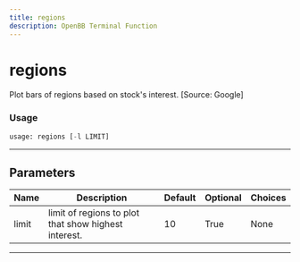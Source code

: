 ```yaml
---
title: regions
description: OpenBB Terminal Function
---
```


# regions

Plot bars of regions based on stock's interest. [Source: Google]

### Usage

```python
usage: regions [-l LIMIT]
```

---

## Parameters

| Name | Description | Default | Optional | Choices |
| ---- | ----------- | ------- | -------- | ------- |
| limit | limit of regions to plot that show highest interest. | 10 | True | None |
---

